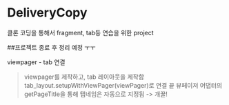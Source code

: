 # DeliveryCopy
클론 코딩을 통해서 fragment, tab등 연습을 위한 project

##프로젝트 종료 후 정리 예정 ㅜㅜ


viewpager - tab 연결
> viewpager를 제작하고, tab 레이아웃을 제작함
> tab_layout.setupWithViewPager(viewPager)로 연결 끝
> 뷰페이저 어댑터의 getPageTitle을 통해 탭네임은 자동으로 지정됨 -> 개꿀!
